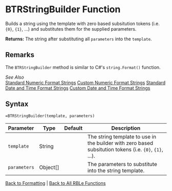 # BTRStringBuilder Function

Builds a string using the template with zero based subsitution tokens (i.e. `{0}`, `{1}`, ...) and substitutes them for the supplied parameters.

**Returns:** The string after substituting all `parameters` into the `template`.
## Remarks

The `BTRStringBuilder` method is similar to C#'s `string.Format()` function.  
  
*See Also*  
[Standard Numeric Format Strings](http://msdn.microsoft.com/en-us/library/dwhawy9k(v=vs.110).aspx)  
[Custom Numeric Format Strings](http://msdn.microsoft.com/en-us/library/0c899ak8(v=vs.110).aspx)  
[Standard Date and Time Format Strings](http://msdn.microsoft.com/en-us/library/az4se3k1(v=vs.110).aspx)  
[Custom Date and Time Format Strings](http://msdn.microsoft.com/en-us/library/8kb3ddd4(v=vs.110).aspx)
## Syntax

```excel
=BTRStringBuilder(template, parameters)
```

Parameter | Type | Default | Description
---|---|---|---
`template` | String |  | The string template to use in the builder with zero based subsitution tokens (i.e. `{0}`, `{1}`, ...).
`parameters` | Object[] |  | The parameters to substitute into the string template.

[Back to Formatting](Readme.md) | [Back to All RBLe Functions](/RBLe/Readme.md#function-documentation)